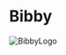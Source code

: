 # Bibby
![BibbyLogo](https://github.com/user-attachments/assets/fc548a52-3855-4615-8639-0fc9d58ef6a4)

